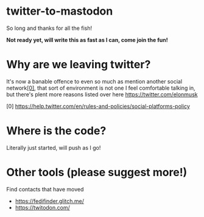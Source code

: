 # twitter-to-mastodon

So long and thanks for all the fish!

**Not ready yet, will write this as fast as I can, come join the fun!**

# Why are we leaving twitter?
It's now a banable offence to even so much as mention another social network[[0]](https://help.twitter.com/en/rules-and-policies/social-platforms-policy), that sort of environment is not one I feel comfortable talking in, but there's plent more reasons listed over here https://twitter.com/elonmusk

[0] https://help.twitter.com/en/rules-and-policies/social-platforms-policy

# Where is the code?
Literally just started, will push as I go!

# Other tools (please suggest more!)

Find contacts that have moved
- https://fedifinder.glitch.me/
- https://twitodon.com/
